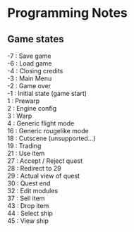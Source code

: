 # Programming Notes

## Game states
-7 : Save game \
-6 : Load game \
-4 : Closing credits \
-3 : Main Menu \
-2 : Game over \
-1 : Initial state (game start) \
 1 : Prewarp \
 2 : Engine config \
 3 : Warp \
 4 : Generic flight mode \
16 : Generic rougelike mode \
18 : Cutscene (unsupported...) \
19 : Trading \
21 : Use item \
27 : Accept / Reject quest \
28 : Redirect to 29 \
29 : Actual view of quest \
30 : Quest end \
32 : Edit modules \
37 : Sell item \
43 : Drop item \
44 : Select ship \
45 : View ship